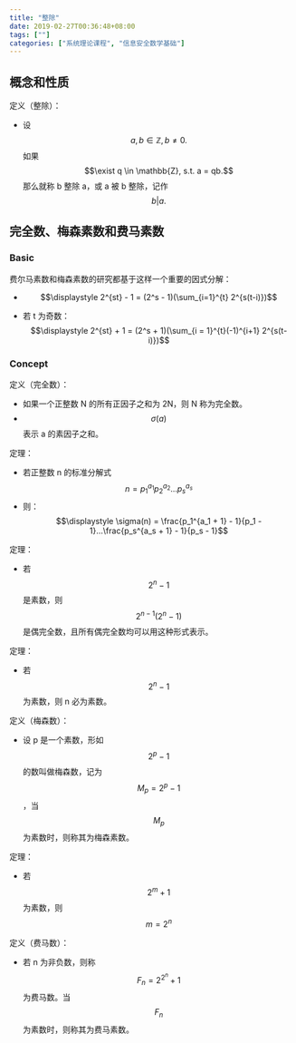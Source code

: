 ```yaml
---
title: "整除"
date: 2019-02-27T00:36:48+08:00
tags: [""]
categories: ["系统理论课程", "信息安全数学基础"]
---
```



## 概念和性质

定义（整除）：

- 设 $$a, b \in \mathbb{Z}, b \neq 0.$$ 如果 $$\exist q \in \mathbb{Z}, s.t. a = qb.$$ 那么就称 b 整除 a，或 a 被 b 整除，记作 $$b | a.$$

## 完全数、梅森素数和费马素数

### Basic

费尔马素数和梅森素数的研究都基于这样一个重要的因式分解：

- $$\displaystyle 2^{st} - 1 = (2^s - 1)(\sum_{i=1}^{t} 2^{s(t-i)})$$

- 若 t 为奇数：$$\displaystyle 2^{st} + 1 = (2^s + 1)(\sum_{i = 1}^{t}(-1)^{i+1} 2^{s(t-i)})$$

### Concept

定义（完全数）：

- 如果一个正整数 N 的所有正因子之和为 2N，则 N 称为完全数。
- $$\sigma(a)$$ 表示 a 的素因子之和。

定理：

- 若正整数 n 的标准分解式 $$\displaystyle n = p_1^{a_1} p_2^{a_2} ... p_s^{a_s}$$
- 则：$$\displaystyle \sigma(n) = \frac{p_1^{a_1 + 1} - 1}{p_1 - 1}...\frac{p_s^{a_s + 1} - 1}{p_s - 1}$$

定理：

- 若 $$2^n -1$$ 是素数，则 $$2^{n-1} (2^n - 1)$$ 是偶完全数，且所有偶完全数均可以用这种形式表示。

定理：

- 若 $$2^n - 1$$ 为素数，则 n 必为素数。

定义（梅森数）：

- 设 p 是一个素数，形如 $$2^p - 1$$ 的数叫做梅森数，记为 $$M_p = 2^p - 1$$，当 $$M_p$$ 为素数时，则称其为梅森素数。

定理：

- 若 $$2^m + 1$$ 为素数，则 $$m = 2^n$$

定义（费马数）：

- 若 n 为非负数，则称 $$F_n = 2^{2^n} + 1$$ 为费马数。当 $$F_n$$ 为素数时，则称其为费马素数。
